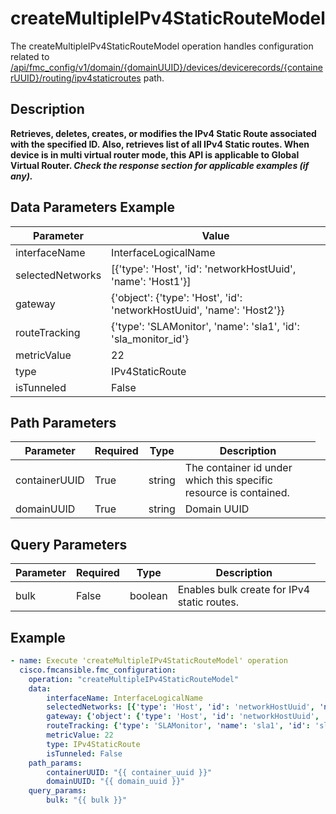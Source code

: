 # createMultipleIPv4StaticRouteModel

The createMultipleIPv4StaticRouteModel operation handles configuration related to [/api/fmc_config/v1/domain/{domainUUID}/devices/devicerecords/{containerUUID}/routing/ipv4staticroutes](/paths//api/fmc_config/v1/domain/{domain_uuid}/devices/devicerecords/{container_uuid}/routing/ipv4staticroutes.md) path.&nbsp;
## Description
**Retrieves, deletes, creates, or modifies the IPv4 Static Route associated with the specified ID. Also, retrieves list of all IPv4 Static routes. When device is in multi virtual router mode, this API is applicable to Global Virtual Router. _Check the response section for applicable examples (if any)._**

## Data Parameters Example
| Parameter | Value |
| --------- | -------- |
| interfaceName | InterfaceLogicalName |
| selectedNetworks | [{'type': 'Host', 'id': 'networkHostUuid', 'name': 'Host1'}] |
| gateway | {'object': {'type': 'Host', 'id': 'networkHostUuid', 'name': 'Host2'}} |
| routeTracking | {'type': 'SLAMonitor', 'name': 'sla1', 'id': 'sla_monitor_id'} |
| metricValue | 22 |
| type | IPv4StaticRoute |
| isTunneled | False |

## Path Parameters
| Parameter | Required | Type | Description |
| --------- | -------- | ---- | ----------- |
| containerUUID | True | string <td colspan=3> The container id under which this specific resource is contained. |
| domainUUID | True | string <td colspan=3> Domain UUID |

## Query Parameters
| Parameter | Required | Type | Description |
| --------- | -------- | ---- | ----------- |
| bulk | False | boolean <td colspan=3> Enables bulk create for IPv4 static routes. |

## Example
```yaml
- name: Execute 'createMultipleIPv4StaticRouteModel' operation
  cisco.fmcansible.fmc_configuration:
    operation: "createMultipleIPv4StaticRouteModel"
    data:
        interfaceName: InterfaceLogicalName
        selectedNetworks: [{'type': 'Host', 'id': 'networkHostUuid', 'name': 'Host1'}]
        gateway: {'object': {'type': 'Host', 'id': 'networkHostUuid', 'name': 'Host2'}}
        routeTracking: {'type': 'SLAMonitor', 'name': 'sla1', 'id': 'sla_monitor_id'}
        metricValue: 22
        type: IPv4StaticRoute
        isTunneled: False
    path_params:
        containerUUID: "{{ container_uuid }}"
        domainUUID: "{{ domain_uuid }}"
    query_params:
        bulk: "{{ bulk }}"

```